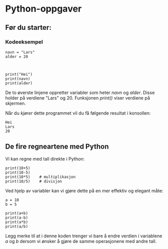 # Python-oppgaver

## Før du starter:


### Kodeeksempel
```
navn = "Lars"
alder = 20



print("Hei")
print(navn)
print(alder)

```
De to øverste linjene oppretter variabler som heter _navn_ og _alder_. Disse holder på verdiene "Lars" og 20.
Funksjonen _print()_ viser verdiene på skjermen.


Når du _kjører_ dette programmet vil du få følgende resultat i konsollen:

```
Hei
Lars
20
```

## De fire regneartene med Python

Vi kan regne med tall direkte i Python:

```
print(10+5)
print(10-5)
print(10*5)    # multiplikasjon
print(10/5)    # divisjon

```



Ved hjelp av variabler kan vi gjøre dette på en mer effektiv og elegant måte:

```
a = 10
b = 5

print(a+b)
print(a-b)
print(a*b)
print(a/b)

```
Legg merke til at i denne koden trenger vi bare å endre verdien i variablene _a_ og _b_ dersom vi ønsker å gjøre de samme operasjonene med andre tall.
